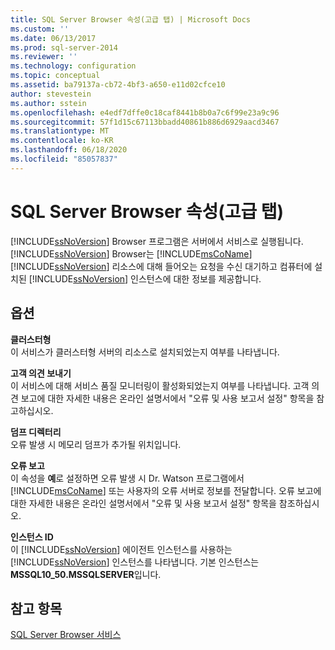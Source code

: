 ```yaml
---
title: SQL Server Browser 속성(고급 탭) | Microsoft Docs
ms.custom: ''
ms.date: 06/13/2017
ms.prod: sql-server-2014
ms.reviewer: ''
ms.technology: configuration
ms.topic: conceptual
ms.assetid: ba79137a-cb72-4bf3-a650-e11d02cfce10
author: stevestein
ms.author: sstein
ms.openlocfilehash: e4edf7dffe0c18caf8441b8b0a7c6f99e23a9c96
ms.sourcegitcommit: 57f1d15c67113bbadd40861b886d6929aacd3467
ms.translationtype: MT
ms.contentlocale: ko-KR
ms.lasthandoff: 06/18/2020
ms.locfileid: "85057837"
---
```

# <a name="sql-server-browser-properties-advanced-tab"></a>SQL Server Browser 속성(고급 탭)
  [!INCLUDE[ssNoVersion](../../includes/ssnoversion-md.md)] Browser 프로그램은 서버에서 서비스로 실행됩니다. [!INCLUDE[ssNoVersion](../../includes/ssnoversion-md.md)] Browser는 [!INCLUDE[msCoName](../../includes/msconame-md.md)] [!INCLUDE[ssNoVersion](../../includes/ssnoversion-md.md)] 리소스에 대해 들어오는 요청을 수신 대기하고 컴퓨터에 설치된 [!INCLUDE[ssNoVersion](../../includes/ssnoversion-md.md)] 인스턴스에 대한 정보를 제공합니다.  
  
## <a name="options"></a>옵션  
 **클러스터형**  
 이 서비스가 클러스터형 서버의 리소스로 설치되었는지 여부를 나타냅니다.  
  
 **고객 의견 보내기**  
 이 서비스에 대해 서비스 품질 모니터링이 활성화되었는지 여부를 나타냅니다. 고객 의견 보고에 대한 자세한 내용은 온라인 설명서에서 "오류 및 사용 보고서 설정" 항목을 참고하십시오.  
  
 **덤프 디렉터리**  
 오류 발생 시 메모리 덤프가 추가될 위치입니다.  
  
 **오류 보고**  
 이 속성을 **예**로 설정하면 오류 발생 시 Dr. Watson 프로그램에서 [!INCLUDE[msCoName](../../includes/msconame-md.md)] 또는 사용자의 오류 서버로 정보를 전달합니다. 오류 보고에 대한 자세한 내용은 온라인 설명서에서 "오류 및 사용 보고서 설정" 항목을 참조하십시오.  
  
 **인스턴스 ID**  
 이 [!INCLUDE[ssNoVersion](../../includes/ssnoversion-md.md)] 에이전트 인스턴스를 사용하는 [!INCLUDE[ssNoVersion](../../includes/ssnoversion-md.md)] 인스턴스를 나타냅니다. 기본 인스턴스는 **MSSQL10_50.MSSQLSERVER**입니다.  
  
## <a name="see-also"></a>참고 항목  
 [SQL Server Browser 서비스](../../../2014/tools/configuration-manager/sql-server-browser-service.md)  
  
  
